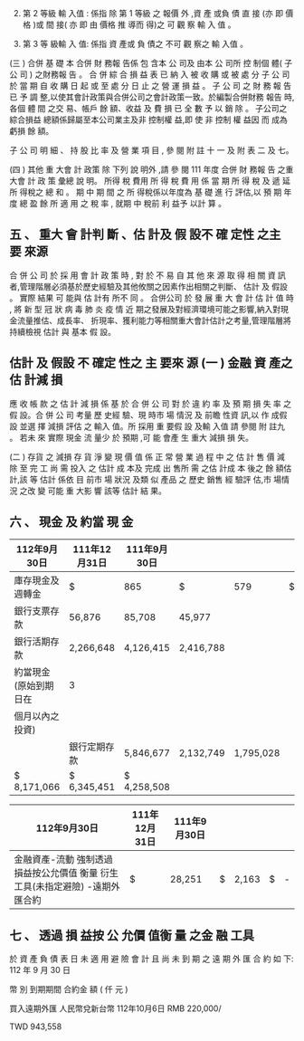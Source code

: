 2. 第 2 等級 輸 入值 : 係指 除 第 1 等級 之 報價 外 ,資 產 或負 債 直 接
(亦 即 價格 )或 間 接( 亦 即 由 價格 推 導而 得)之 可 觀 察 輸 入 值 。

3. 第 3 等 級輸 入 值: 係指 資 產或 負 債之 不可 觀 察之 輸 入值 。

(三 ) 合併 基 礎 本 合併 財 務報 告係 包 含本 公 司及 由本 公 司所 控 制個 體( 子公 司 )
之財務報 告 。 合 併 綜 合 損 益 表 已 納 入 被 收 購 或 被 處 分 子 公 司 於 當 期 自 收 購 日 起 或 至 處 分 日 止 之 營 運 損 益 。 子 公 司 之 財 務 報 告 已 予 調 整,以使其會計政策與合併公司之會計政策一致。於編製合併財務 報告 時,各個 體 間 之交 易、帳戶 餘 額、收益 及 費 損 已 全 數 予 以 銷 除 。 子公司之綜合損益 總額係歸屬至本公司業主及非 控制權 益,即 使 非 控制 權 益因 而 成為 虧損 餘 額。

子 公 司 明 細 、 持 股 比 率 及 營 業 項 目 , 參 閱 附 註 十 一 及 附 表 二 及 七。

(四 ) 其他 重 大會 計 政策 除 下列 說 明外 ,請 參 閱 111 年度 合併 財 務報 告 之重 大會 計 政 策 彙總 說 明。 所得 稅 費用 所 得 稅 費 用 係 當 期 所 得 稅 及 遞 延 所 得稅之 總 和 。 期 中 期 間 之 所 得稅係以年度為 基 礎 進 行 評估,以 預 期 年 度 總 盈 餘 所 適 用 之 稅 率 , 就期 中 稅前 利 益予 以計 算 。

## 五 、 重大 會 計判 斷 、估 計及 假 設不 確 定性 之主 要 來源

 合 併 公 司 於 採 用 會 計 政 策 時 , 對 於 不 易 自 其 他 來 源 取 得 相 關 資 訊 者,管理階層必須基於歷史經驗及其他攸關之因素作出相關之判斷、 估計 及 假設 。 實際 結果 可 能與 估 計有 所不 同 。 合併公司 於 發 展 重 大 會 計 估 計 值 時 , 將 新 型 冠 狀 病 毒 肺 炎 疫 情 近 期之發展及對經濟環境可能之影響,納入對現金流量推估、成長率、 折現率、獲利能力等相關重大會計估計之考量,管理階層將持續檢視 估計 與 基本 假 設。

## 估計 及 假設 不 確定 性之 主 要來 源 (一 ) 金融 資 產之 估 計減 損

 應 收 帳 款 之 估 計 減 損 係 基 於 合 併 公 司 對 於 違 約 率 及 預 期 損 失 率 之假 設。合 併 公 司 考量 歷 史經 驗、現 時市 場 情況 及 前瞻 性資 訊,以 作 成假 設 並選 擇 減損 評估 之 輸入 值。所 採用 重 要假 設 及輸 入值 請 參閱 附 註九 。 若未 來 實際 現金 流 量少 於 預期 ,可 能 會產 生 重大 減損 損 失。

(二 ) 存貨 之 減損 存 貨 淨 變 現 價 值 係 正 常 營 業 過 程 中 之 估 計 售 價 減 除 至 完 工 尚 需 投入 之 估計 成 本及 完成 出 售所 需 之估 計成 本 後之 餘 額估 計,該 等 估計 係依 目 前市 場 狀況 及類 似 產品 之 歷史 銷售 經 驗評 估,市 場情 況 之改 變 可能 重 大影 響 該等 估計 結 果。

## 六 、 現金 及 約當 現 金

| 112年9月30日           | 111年12月31日   | 111年9月30日   |           |           |    |     |
|------------------------|-----------------|----------------|-----------|-----------|----|-----|
| 庫存現金及週轉金       | $               | 865            | $         | 579       | $  | 715 |
| 銀行支票存款           | 56,876          | 85,708         | 45,977    |           |    |     |
| 銀行活期存款           | 2,266,648       | 4,126,415      | 2,416,788 |           |    |     |
| 約當現金(原始到期日在 | 3               |                |           |           |    |     |
| 個月以內之投資)       |                 |                |           |           |    |     |
|                        | 銀行定期存款    | 5,846,677      | 2,132,749 | 1,795,028 |    |     |
| $ 8,171,066            | $ 6,345,451     | $ 4,258,508    |           |           |    |     |

| 112年9月30日                                                                       | 111年12月31日   | 111年9月30日   |    |       |    |    |
|------------------------------------------------------------------------------------|-----------------|----------------|----|-------|----|----|
| 金融資產-流動 強制透過損益按公允價值 衡量  衍生工具(未指定避險)  -遠期外匯合約 | $               | 28,251         | $  | 2,163 | $  | -  |

## 七 、 透過 損 益按 公 允價 值衡 量 之金 融 工具

 於 資 產 負 債 表 日 未 適 用 避 險 會 計 且 尚 未 到 期 之 遠 期 外 匯 合 約 如 下:
112 年 9 月 30 日

幣 別 到期期間 合約金 額 ( 仟 元 )

買入遠期外匯 人民幣兌新台幣 112年10月6日 RMB 220,000/

TWD 943,558

